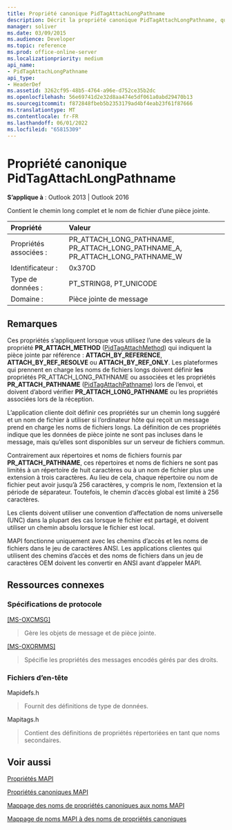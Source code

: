 ```yaml
---
title: Propriété canonique PidTagAttachLongPathname
description: Décrit la propriété canonique PidTagAttachLongPathname, qui contient le chemin long complet et le nom de fichier d’une pièce jointe.
manager: soliver
ms.date: 03/09/2015
ms.audience: Developer
ms.topic: reference
ms.prod: office-online-server
ms.localizationpriority: medium
api_name:
- PidTagAttachLongPathname
api_type:
- HeaderDef
ms.assetid: 3262cf95-48b5-4764-a96e-d752ce35b2dc
ms.openlocfilehash: 56e69741d2e32d8aa474e5df061a0abd29470b13
ms.sourcegitcommit: f872848fbeb5b2353179ad4bf4eab23f61f87666
ms.translationtype: MT
ms.contentlocale: fr-FR
ms.lasthandoff: 06/01/2022
ms.locfileid: "65815309"
---
```

# <a name="pidtagattachlongpathname-canonical-property"></a>Propriété canonique PidTagAttachLongPathname

  
  
**S’applique à** : Outlook 2013 | Outlook 2016 
  
Contient le chemin long complet et le nom de fichier d’une pièce jointe. 
  
|Propriété |Valeur |
|:-----|:-----|
|Propriétés associées :  <br/> |PR_ATTACH_LONG_PATHNAME, PR_ATTACH_LONG_PATHNAME_A, PR_ATTACH_LONG_PATHNAME_W  <br/> |
|Identificateur :  <br/> |0x370D  <br/> |
|Type de données :  <br/> |PT_STRING8, PT_UNICODE  <br/> |
|Domaine :  <br/> |Pièce jointe de message  <br/> |
   
## <a name="remarks"></a>Remarques

Ces propriétés s’appliquent lorsque vous utilisez l’une des valeurs de la propriété **PR_ATTACH_METHOD** ([PidTagAttachMethod](pidtagattachmethod-canonical-property.md)) qui indiquent la pièce jointe par référence : **ATTACH_BY_REFERENCE**, **ATTACH_BY_REF_RESOLVE** ou **ATTACH_BY_REF_ONLY**. Les plateformes qui prennent en charge les noms de fichiers longs doivent définir **les** propriétés PR_ATTACH_LONG_PATHNAME ou associées et les propriétés **PR_ATTACH_PATHNAME** ([PidTagAttachPathname](pidtagattachpathname-canonical-property.md)) lors de l’envoi, et doivent d’abord vérifier **PR_ATTACH_LONG_PATHNAME** ou les propriétés associées lors de la réception. 
  
L’application cliente doit définir ces propriétés sur un chemin long suggéré et un nom de fichier à utiliser si l’ordinateur hôte qui reçoit un message prend en charge les noms de fichiers longs. La définition de ces propriétés indique que les données de pièce jointe ne sont pas incluses dans le message, mais qu’elles sont disponibles sur un serveur de fichiers commun. 
  
Contrairement aux répertoires et noms de fichiers fournis par **PR_ATTACH_PATHNAME**, ces répertoires et noms de fichiers ne sont pas limités à un répertoire de huit caractères ou à un nom de fichier plus une extension à trois caractères. Au lieu de cela, chaque répertoire ou nom de fichier peut avoir jusqu’à 256 caractères, y compris le nom, l’extension et la période de séparateur. Toutefois, le chemin d’accès global est limité à 256 caractères. 
  
Les clients doivent utiliser une convention d’affectation de noms universelle (UNC) dans la plupart des cas lorsque le fichier est partagé, et doivent utiliser un chemin absolu lorsque le fichier est local.
  
MAPI fonctionne uniquement avec les chemins d’accès et les noms de fichiers dans le jeu de caractères ANSI. Les applications clientes qui utilisent des chemins d’accès et des noms de fichiers dans un jeu de caractères OEM doivent les convertir en ANSI avant d’appeler MAPI. 
  
## <a name="related-resources"></a>Ressources connexes

### <a name="protocol-specifications"></a>Spécifications de protocole

[[MS-OXCMSG]](https://msdn.microsoft.com/library/7fd7ec40-deec-4c06-9493-1bc06b349682%28Office.15%29.aspx)
  
> Gère les objets de message et de pièce jointe.
    
[[MS-OXORMMS]](https://msdn.microsoft.com/library/a121dda4-48f3-41f8-b12f-170f533038bb%28Office.15%29.aspx)
  
> Spécifie les propriétés des messages encodés gérés par des droits.
    
### <a name="header-files"></a>Fichiers d’en-tête

Mapidefs.h
  
> Fournit des définitions de type de données.
    
Mapitags.h
  
> Contient des définitions de propriétés répertoriées en tant que noms secondaires.
    
## <a name="see-also"></a>Voir aussi



[Propriétés MAPI](mapi-properties.md)
  
[Propriétés canoniques MAPI](mapi-canonical-properties.md)
  
[Mappage des noms de propriétés canoniques aux noms MAPI](mapping-canonical-property-names-to-mapi-names.md)
  
[Mappage de noms MAPI à des noms de propriétés canoniques](mapping-mapi-names-to-canonical-property-names.md)

